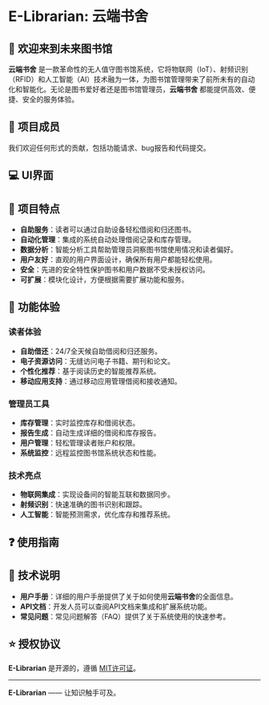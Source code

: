 # E-Librarian: 云端书舍

## 🎁 欢迎来到未来图书馆

**云端书舍** 是一款革命性的无人值守图书馆系统，它将物联网（IoT）、射频识别（RFID）和人工智能（AI）技术融为一体，为图书馆管理带来了前所未有的自动化和智能化。无论是图书爱好者还是图书馆管理员，**云端书舍** 都能提供高效、便捷、安全的服务体验。

## 🤝 项目成员

我们欢迎任何形式的贡献，包括功能请求、bug报告和代码提交。

## 💻  UI界面


## 🚀 项目特点

- **自助服务**：读者可以通过自助设备轻松借阅和归还图书。
- **自动化管理**：集成的系统自动处理借阅记录和库存管理。
- **数据分析**：智能分析工具帮助管理员洞察图书馆使用情况和读者偏好。
- **用户友好**：直观的用户界面设计，确保所有用户都能轻松使用。
- **安全**：先进的安全特性保护图书和用户数据不受未授权访问。
- **可扩展**：模块化设计，方便根据需要扩展功能和服务。

## 🎈 功能体验

### 读者体验

- **自助借还**：24/7全天候自助借阅和归还服务。
- **电子资源访问**：无缝访问电子书籍、期刊和论文。
- **个性化推荐**：基于阅读历史的智能推荐系统。
- **移动应用支持**：通过移动应用管理借阅和接收通知。

### 管理员工具

- **库存管理**：实时监控库存和借阅状态。
- **报告生成**：自动生成详细的借阅和库存报告。
- **用户管理**：轻松管理读者账户和权限。
- **系统监控**：远程监控图书馆系统状态和性能。

### 技术亮点

- **物联网集成**：实现设备间的智能互联和数据同步。
- **射频识别**：快速准确的图书识别和跟踪。
- **人工智能**：智能预测需求，优化库存和推荐系统。

## ❓ 使用指南

## 🎨 技术说明

- **用户手册**：详细的用户手册提供了关于如何使用**云端书舍**的全面信息。
- **API文档**：开发人员可以查阅API文档来集成和扩展系统功能。
- **常见问题**：常见问题解答（FAQ）提供了关于系统使用的快速参考。


## ⭐️ 授权协议

**E-Librarian** 是开源的，遵循 [MIT许可证](LICENSE)。

---

**E-Librarian** —— 让知识触手可及。
